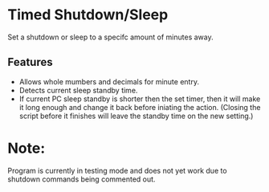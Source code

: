 # Timed Shutdown/Sleep
Set a shutdown or sleep to a specifc amount of minutes away.

## Features
* Allows whole mumbers and decimals for minute entry.
* Detects current sleep standby time.
* If current PC sleep standby is shorter then the set timer, then it will make it long enough and change it back before iniating the action. (Closing the script before it finishes will leave the standby time on the new setting.)

# Note:
Program is currently in testing mode and does not yet work due to shutdown commands being commented out.
